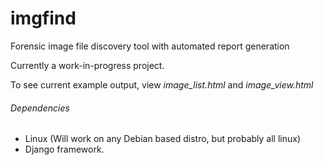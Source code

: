 # imgfind
Forensic image file discovery tool with automated report generation

Currently a work-in-progress project.


To see current example output, view _image_list.html_ and _image_view.html_

###### Dependencies
+ Linux (Will work on any Debian based distro, but probably all linux)
+ Django framework.